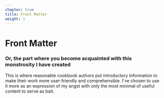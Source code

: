 ```yaml
---
chapter: true
title: Front Matter
weight: 1
---
```


# Front Matter

### Or, the part where you become acquainted with this monstrosity I have created

This is where reasonable cookbook authors put introductory information to make their work more user-friendly and comprehensible. I've chosen to use it more as an expression of my angst with only the most minimal of useful content to serve as bait.
